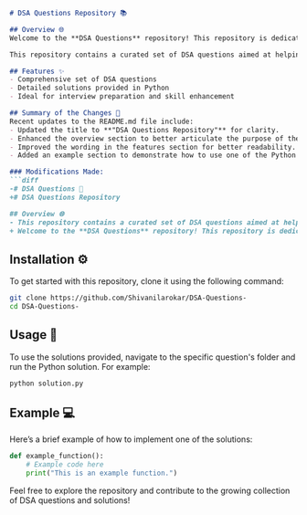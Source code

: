 ```markdown
# DSA Questions Repository 📚

## Overview 🌐
Welcome to the **DSA Questions** repository! This repository is dedicated to helping developers master data structures and algorithms through a comprehensive collection of questions and solutions. It is an ideal resource for interview preparation and skill enhancement.

This repository contains a curated set of DSA questions aimed at helping developers improve their problem-solving skills and prepare for technical interviews. Each question is accompanied by a solution in Python, making it an excellent resource for learners.

## Features ✨
- Comprehensive set of DSA questions
- Detailed solutions provided in Python
- Ideal for interview preparation and skill enhancement

## Summary of the Changes 📝
Recent updates to the README.md file include:
- Updated the title to **"DSA Questions Repository"** for clarity.
- Enhanced the overview section to better articulate the purpose of the repository.
- Improved the wording in the features section for better readability.
- Added an example section to demonstrate how to use one of the Python solutions.

### Modifications Made:
```diff
-# DSA Questions 📖
+# DSA Questions Repository

## Overview 🌐
- This repository contains a curated set of DSA questions aimed at helping developers improve their problem-solving skills and prepare for technical interviews. Each question is accompanied by a solution in Python, making it an excellent resource for learners.
+ Welcome to the **DSA Questions** repository! This repository is dedicated to helping developers master data structures and algorithms through a comprehensive collection of questions and solutions.
```

## Installation ⚙️
To get started with this repository, clone it using the following command:
```bash
git clone https://github.com/Shivanilarokar/DSA-Questions-
cd DSA-Questions-
```

## Usage 🚀
To use the solutions provided, navigate to the specific question's folder and run the Python solution. For example:
```bash
python solution.py
```

## Example 💻
Here’s a brief example of how to implement one of the solutions:
```python
def example_function():
    # Example code here
    print("This is an example function.")
```

Feel free to explore the repository and contribute to the growing collection of DSA questions and solutions!
```
